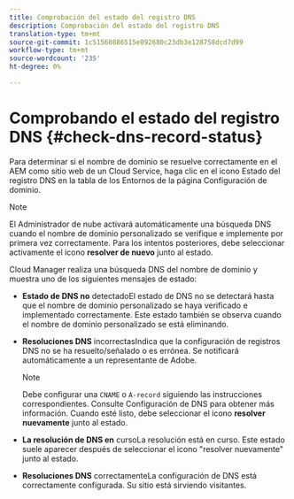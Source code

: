 ```yaml
---
title: Comprobación del estado del registro DNS
description: Comprobación del estado del registro DNS
translation-type: tm+mt
source-git-commit: 1c51560886515e092680c23db3e128758dcd7d99
workflow-type: tm+mt
source-wordcount: '235'
ht-degree: 0%

---
```



# Comprobando el estado del registro DNS {#check-dns-record-status}

Para determinar si el nombre de dominio se resuelve correctamente en el AEM como sitio web de un Cloud Service, haga clic en el icono Estado del registro DNS en la tabla de los Entornos de la página Configuración de dominio.

>[!NOTE]
>El Administrador de nube activará automáticamente una búsqueda DNS cuando el nombre de dominio personalizado se verifique e implemente por primera vez correctamente. Para los intentos posteriores, debe seleccionar activamente el icono **resolver de nuevo** junto al estado.

Cloud Manager realiza una búsqueda DNS del nombre de dominio y muestra uno de los siguientes mensajes de estado:

* **Estado de DNS no**
detectadoEl estado de DNS no se detectará hasta que el nombre de dominio personalizado se haya verificado e implementado correctamente. Este estado también se observa cuando el nombre de dominio personalizado se está eliminando.

* **Resoluciones DNS**
incorrectasIndica que la configuración de registros DNS no se ha resuelto/señalado o es errónea. Se notificará automáticamente a un representante de Adobe.

   >[!NOTE]
   >Debe configurar una `CNAME` o `A-record` siguiendo las instrucciones correspondientes. Consulte Configuración de DNS para obtener más información. Cuando esté listo, debe seleccionar el icono **resolver nuevamente** junto al estado.

* **La resolución de DNS en**
cursoLa resolución está en curso. Este estado suele aparecer después de seleccionar el icono &quot;resolver nuevamente&quot; junto al estado.

* **Resoluciones DNS**
correctamenteLa configuración de DNS está correctamente configurada. Su sitio está sirviendo visitantes.
